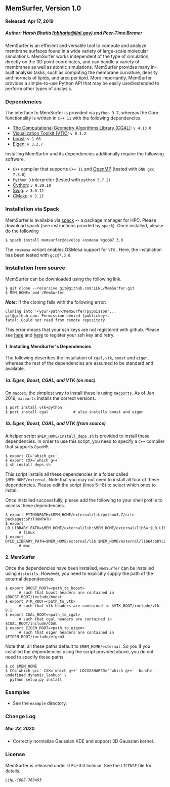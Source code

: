 ## MemSurfer, Version 1.0
#### Released: Apr 17, 2019

##### Author: Harsh Bhatia (hbhatia@llnl.gov) and Peer-Timo Bremer

MemSurfer is an efficient and versatile tool to compute and analyze membrane surfaces found in a wide
variety of large-scale molecular simulations. MemSurfer works independent of the
type of simulation, directly on the 3D point coordinates, and can handle a variety of membranes as well as
atomic simulations. MemSurfer provides many in-built analysis
tasks, such as computing the membrane curvature, density and normals of lipids,
and area per lipid. More importantly, MemSurfer provides a simple-to-use
Python API that may be easily used/extended to perform other types of analysis.

### Dependencies

The interface to MemSurfer is provided via `python 3.7`, whereas the Core functionality is written in `C++ 11` with the following dependencies.
  - [The Computational Geometry Algorithms Library (CGAL)](https://www.cgal.org/ "CGAL"): `v 4.13.0`
  - [Visualization Toolkit (VTK)](https://www.vtk.org/ "VTK"): `v 8.1.2`
  - [boost](https://www.boost.org/): `v 1.66`
  - [Eigen](http://eigen.tuxfamily.org/index.php): `v 3.3.7`

Installing MemSurfer and its dependencies additionally require the following software.

  - `C++` compiler that supports `C++ 11` and [OpenMP](https://www.openmp.org/) (tested with `GNU gcc 7.3.0`)
  - `Python 3` interpreter (tested with `python 3.7.2`)
  - [Cython](https://cython.org/): `v 0.29.10`
  - [Swig](http://www.swig.org/): `v 3.0.12`
  - [CMake](https://cmake.org/): `v 3.13`


### Installation via Spack

MemSurfer is available via [spack](https://spack.io) -- a package manager for HPC. Please
download spack (see instructions provded by `spack`). Once installed,
please do the following
```
$ spack install memsurfer@develop +osmesa %gcc@7.3.0
```
The `+osmesa` variant enables OSMesa support for `VTK` . Here, the installation has been tested with `gcc@7.3.0`.

### Installation from source

MemSurfer can be downloaded using the following link.
```
$ git clone --recursive git@github.com:LLNL/MemSurfer.git
$ MEM_HOME=`pwd`/MemSurfer
```

***Note:*** If the cloning fails with the following error:
```
Cloning into '<your-path>/MemSurfer/pypoisson'...
git@github.com: Permission denied (publickey).
fatal: Could not read from remote repository.
```
This error means that your ssh keys are not registered with github. Please see [here](https://help.github.com/en/articles/connecting-to-github-with-ssh) and [here](https://help.github.com/en/articles/adding-a-new-ssh-key-to-your-github-account) to register your ssh key and retry.

#### 1. Installing MemSurfer's Dependencies

The following describes the installation of `cgal`, `vtk`, `boost` and `eigen`,
whereas the rest of the dependencies are assumed to be standard and available.


##### 1a. Eigen, Boost, CGAL, and VTK (on mac)
On `macosx`, the simplest way to install these is using [`macports`](macports.org). As of Jan 2019, `macports` installs the correct versions.
```
$ port install vtk+python
$ port install cgal           # also installs boost and eigen
```

##### 1b. Eigen, Boost, CGAL, and VTK (from source)


A helper script `$MEM_HOME/install_deps.sh` is provided to install these dependencies.
In order to use this script, you need to specify a `C++` compiler that supports `OpenMP`.

```
$ export CC=`which gcc`
$ export CXX=`which g++`
$ sh install_deps.sh
```

This script installs all these dependencies in a folder called `$MEM_HOME/external`.
Note that you may not need to install all four of these dependencies. Please
edit the script (lines 5--8) to select which ones to install.

Once installed successfully, please add the following to your shell profile to
access these dependencies.
```
$ export PYTHONPATH=$MEM_HOME/external/lib/python3.7/site-packages:$PYTHONPATH
$ export LD_LIBRARY_PATH=$MEM_HOME/external/lib:$MEM_HOME/external/lib64:$LD_LIBRARY_PATH
      # linux
$ export DYLD_LIBRARY_PATH=$MEM_HOME/external/lib:$MEM_HOME/external/lib64:$DYLD_LIBRARY_PATH
      # mac
```

#### 2. MemSurfer

Once the dependencies have been installed, `MemSurfer` can be installed
using `distutils`. However, you need to explicitly supply the path of the external
dependencies.
```
$ export BOOST_ROOT=<path_to_boost>
      # such that boost headers are contained in $BOOST_ROOT/include/boost
$ export VTK_ROOT=<path_to_vtk>
      # such that vtk headers are contained in $VTK_ROOT/include/vtk-8.1
$ export CGAL_ROOT=<path_to_cgal>
      # such that cgal headers are contained in $CGAL_ROOT/include/CGAL
$ export EIGEN_ROOT=<path_to_eigen>
      # such that eigen headers are contained in $EIGEN_ROOT/include/eigen3
```
Note that, all these paths default to `$MEM_HOME/external`. So you if you installed
the dependencies using the script provided above, you do not need to specify these
paths.

```
$ cd $MEM_HOME
$ CC=`which gcc` CXX=`which g++` LDCXXSHARED="`which g++` -bundle -undefined dynamic_lookup" \
  python setup.py install
```

### Examples

* See the `example` directory.

### Change Log

##### Mar 23, 2020

* Correctly normalize Gaussian KDE and support 3D Gaussian kernel.


### License

MemSurfer is released under GPU-3.0 license. See the `LICENSE` file for details.

*`LLNL-CODE-763493`*
